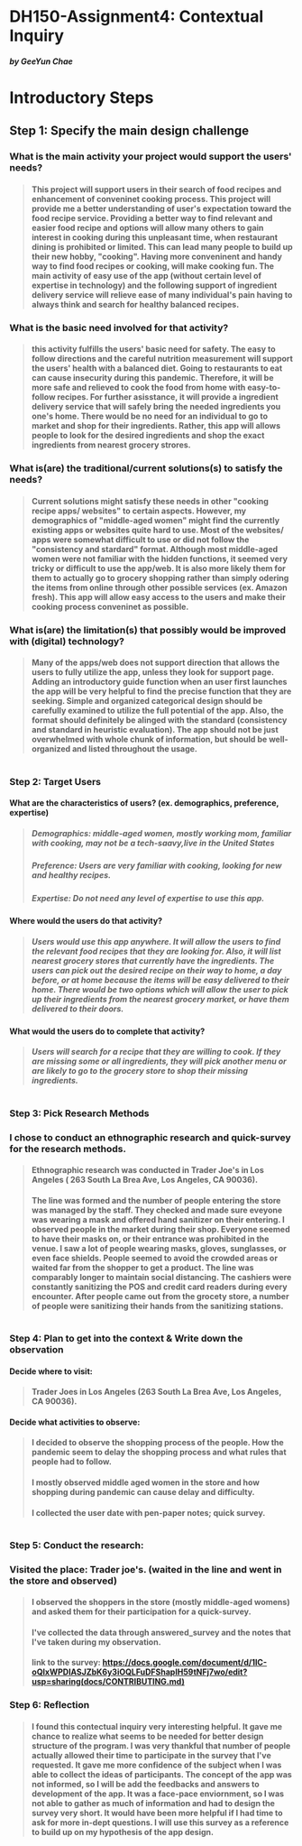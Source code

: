 # DH150-Assignment4: Contextual Inquiry
##### by GeeYun Chae 
#

# Introductory Steps
## Step 1: Specify the main design challenge
### What is the main activity your project would support the users' needs?
> #### This project will support users in their search of food recipes and enhancement of conveninet cooking process. This project will provide me a better understanding of user's expectation toward the food recipe service. Providing a better way to find relevant and easier food recipe and options will allow many others to gain interest in cooking during this unpleasant time, when restaurant dining is prohibited or limited. This can lead many people to build up their new hobby, "cooking". Having more conveninent and handy way to find food recipes or cooking, will make cooking fun. The main activity of easy use of the app (without certain level of expertise in technology) and the following support of ingredient delivery service will relieve ease of many individual's pain having to always think and search for healthy balanced recipes. 
### What is the basic need involved for that activity?
> #### this activity fulfills the users' basic need for safety. The easy to follow directions and the careful nutrition measurement will support the users' health with a balanced diet. Going to restaurants to eat can cause insecurity during this pandemic. Therefore, it will be more safe and relieved to cook the food from home with easy-to-follow recipes. For further asisstance, it will provide a ingredient delivery service that will safely bring the needed ingredients you one's home. There would be no need for an individual to go to market and shop for their ingredients. Rather, this app will allows people to look for the desired ingredients and shop the exact ingredients from nearest grocery strores. 
### What is(are) the traditional/current solutions(s) to satisfy the needs?
> #### Current solutions might satisfy these needs in other "cooking recipe apps/ websites" to certain aspects. However, my demographics of "middle-aged women" might find the currently existing apps or websites quite hard to use. Most of the websites/ apps were somewhat difficult to use or did not follow the "consistency and stardard" format. Although most middle-aged women were not familiar with the hidden functions, it seemed very tricky or difficult to use the app/web. It is also more likely them for them to actually go to grocery shopping rather than simply odering the items from online through other possible services (ex. Amazon fresh). This app will allow easy access to the users and make their cooking process conveninet as possible. 
### What is(are) the limitation(s) that possibly would be improved with (digital) technology?
> #### Many of the apps/web does not support direction that allows the users to fully utilize the app, unless they look for support page. Adding an introductory guide function when an user first launches the app will be very helpful to find the precise function that they are seeking. Simple and organized categorical design should be carefully examined to utilize the full potential of the app. Also, the format should definitely be alinged with the standard (consistency and standard in heuristic evaluation). The app should not be just overwhelmed with whole chunk of information, but should be well-organized and listed throughout the usage. 
#

### Step 2: Target Users
#### What are the characteristics of users? (ex. demographics, preference, expertise) 
> ##### Demographics: middle-aged women, mostly working mom, familiar with cooking, may not be a tech-saavy,live in the United States
> ##### Preference: Users are very familiar with cooking, looking for new and healthy recipes. 
> ##### Expertise: Do not need any level of expertise to use this app.
#### Where would the users do that activity?
> ##### Users would use this app anywhere. It will allow the users to find the relevant food recipes that they are looking for. Also, it will list nearest grocery stores that currently have the ingredients. The users can pick out the desired recipe on their way to home, a day before, or at home because the items will be easy delivered to their home. There would be two options which will allow the user to pick up their ingredients from the nearest grocery market, or have them delivered to their doors. 
#### What would the users do to complete that activity?
> ##### Users will search for a recipe that they are willing to cook. If they are missing some or all ingredients, they will pick another menu or are likely to go to the grocery store to shop their missing ingredients. 
#

### Step 3: Pick Research Methods
### I chose to conduct an ethnographic research and quick-survey for the research methods.
> #### Ethnographic research was conducted in Trader Joe's in Los Angeles ( 263 South La Brea Ave, Los Angeles, CA 90036). 
> #### The line was formed and the number of people entering the store was managed by the staff. They checked and made sure eveyone was wearing a mask and offered hand sanitizer on their entering. I observed people in the market during their shop. Everyone seemed to have their masks on, or their entrance was prohibited in the venue. I saw a lot of people wearing masks, gloves, sunglasses, or even face shields. People seemed to avoid the crowded areas or waited far from the shopper to get a product. The line was comparably longer to maintain social distancing. The cashiers were constantly sanitizing the POS and credit card readers during every encounter. After people came out from the grocety store, a number of people were sanitizing their hands from the sanitizing stations. 
#

### Step 4: Plan to get into the context & Write down the observation
#### Decide where to visit:
> #### Trader Joes in Los Angeles (263 South La Brea Ave, Los Angeles, CA 90036).
#### Decide what activities to observe: 
> #### I decided to observe the shopping process of the people. How the pandemic seem to delay the shopping process and what rules that people had to follow. 
> #### I mostly observed middle aged women in the store and how shopping during pandemic can cause delay and difficulty.
> #### I collected the user date with pen-paper notes; quick survey.
# 

### Step 5: Conduct the research:
### Visited the place: Trader joe's. (waited in the line and went in the store and observed)
> #### I observed the shoppers in the store (mostly middle-aged womens) and asked them for their participation for a quick-survey.
> #### I've collected the data through answered_survey and the notes that I've taken during my observation.
> #### link to the survey: https://docs.google.com/document/d/1lC-oQlxWPDIASJZbK6y3iOQLFuDFShaplH59tNFj7wo/edit?usp=sharing(docs/CONTRIBUTING.md)

### Step 6: Reflection
> #### I found this contectual inquiry very interesting helpful. It gave me chance to realize what seems to be needed for better design structure of the program. I was very thankful that number of people actually allowed their time to participate in the survey that I've requested. It gave me more confidence of the subject when I was able to collect the ideas of participants. The concept of the app was not informed, so I will be add the feedbacks and answers to development of the app. It was a face-pace enviornment, so I was not able to gather as much of information and had to design the survey very short. It would have been more helpful if I had time to ask for more in-dept questions. I will use this survey as a reference to build up on my hypothesis of the app design.
